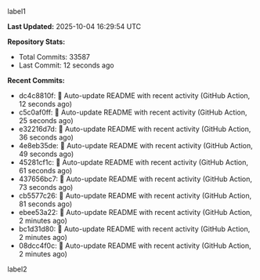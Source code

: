
label1 
<!-- ACTIVITY_START -->
**Last Updated:** 2025-10-04 16:29:54 UTC

**Repository Stats:**
- Total Commits: 33587
- Last Commit: 12 seconds ago

**Recent Commits:**
- dc4c8810f: 🤖 Auto-update README with recent activity (GitHub Action, 12 seconds ago)
- c5c0af0ff: 🤖 Auto-update README with recent activity (GitHub Action, 25 seconds ago)
- e32216d7d: 🤖 Auto-update README with recent activity (GitHub Action, 36 seconds ago)
- 4e8eb35de: 🤖 Auto-update README with recent activity (GitHub Action, 49 seconds ago)
- 45281cf1c: 🤖 Auto-update README with recent activity (GitHub Action, 61 seconds ago)
- 437656bc7: 🤖 Auto-update README with recent activity (GitHub Action, 73 seconds ago)
- cb5577c26: 🤖 Auto-update README with recent activity (GitHub Action, 81 seconds ago)
- ebee53a22: 🤖 Auto-update README with recent activity (GitHub Action, 2 minutes ago)
- bc1d31d80: 🤖 Auto-update README with recent activity (GitHub Action, 2 minutes ago)
- 08dcc4f0c: 🤖 Auto-update README with recent activity (GitHub Action, 2 minutes ago)
<!-- ACTIVITY_END -->

label2
